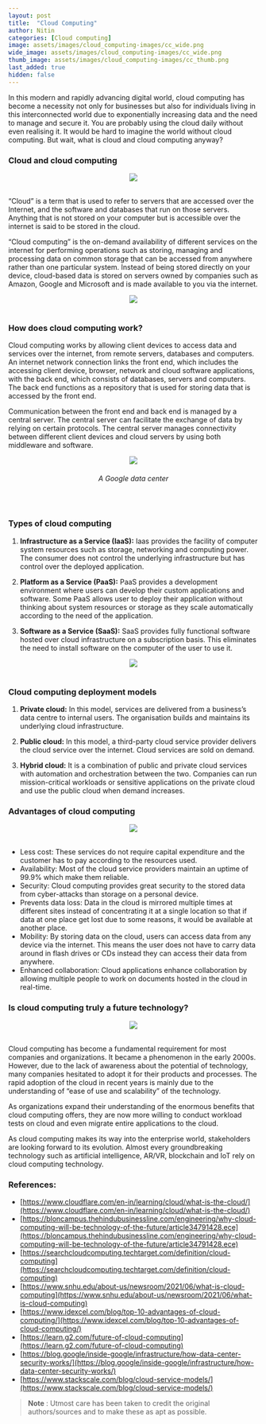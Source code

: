 ```yaml
---
layout: post
title:  "Cloud Computing"
author: Nitin
categories: [Cloud computing]
image: assets/images/cloud_computing-images/cc_wide.png
wide_image: assets/images/cloud_computing-images/cc_wide.png
thumb_image: assets/images/cloud_computing-images/cc_thumb.png
last_added: true
hidden: false
---
```


In this modern and rapidly advancing digital world, cloud computing has become a necessity not only for businesses but also for individuals living in this interconnected world due to exponentially increasing data and the need to manage and secure it. You are probably using the cloud daily without even realising it. It would be hard to imagine the world without cloud computing. But wait, what is cloud and cloud computing anyway?

### Cloud and cloud computing

<div align="center">
 <img src="/assets/images/cloud_computing-images/cc1.jpg"/>
</div>
<br>

“Cloud” is a term that is used to refer to servers that are accessed over the Internet, and the software and databases that run on those servers. Anything that is not stored on your computer but is accessible over the internet is said to be stored in the cloud.

“Cloud computing” is the on-demand availability of different services on the internet for performing operations such as storing, managing and processing data on common storage that can be accessed from anywhere rather than one particular system. Instead of being stored directly on your device, cloud-based data is stored on servers owned by companies such as Amazon, Google and Microsoft and is made available to you via the internet.

<div align="center">
 <img src="/assets/images/cloud_computing-images/cc2.png"/>
</div>
<br>

### How does cloud computing work?

Cloud computing works by allowing client devices to access data and services over the internet, from remote servers, databases and computers.
An internet network connection links the front end, which includes the accessing client device, browser, network and cloud software applications, with the back end, which consists of databases, servers and computers. The back end functions as a repository that is used for storing data that is accessed by the front end.

Communication between the front end and back end is managed by a central server. The central server can facilitate the exchange of data by relying on certain protocols. The central server manages connectivity between different client devices and cloud servers by using both middleware and software.

<div align="center">
 <img src="/assets/images/cloud_computing-images/cc3.png"/>
</div>
<h6 style="text-align: center;">A Google data center</h6>
<br>

### Types of cloud computing

1.	**Infrastructure as a Service (IaaS):** Iaas provides the facility of computer system resources such as storage, networking and computing power. The consumer does not control the underlying infrastructure but has control over the deployed application.

1. **Platform as a Service (PaaS):** PaaS provides a development environment where users can develop their custom applications and software. Some PaaS allows user to deploy their application without thinking about system resources or storage as they scale automatically according to the need of the application.
  
1.	**Software as a Service (SaaS):** SaaS provides fully functional software hosted over cloud infrastructure on a subscription basis. This eliminates the need to install software on the computer of the user to use it.

<div align="center">
 <img src="/assets/images/cloud_computing-images/cc4.jpg"/>
</div>
<br>

### Cloud computing deployment models

1.	**Private cloud:** In this model, services are delivered from a business’s data centre to internal users. The organisation builds and maintains its underlying cloud infrastructure.

1.	**Public cloud:** In this model, a third-party cloud service provider delivers the cloud service over the internet. Cloud services are sold on demand.

1.	**Hybrid cloud:** It is a combination of public and private cloud services with automation and orchestration between the two. Companies can run mission-critical workloads or sensitive applications on the private cloud and use the public cloud when demand increases.
 
### Advantages of cloud computing

<div align="center">
 <img src="/assets/images/cloud_computing-images/cc5.png"/>
</div>
<br>

*	Less cost: These services do not require capital expenditure and the customer has to pay according to the resources used.
*	Availability: Most of the cloud service providers maintain an uptime of 99.9% which make them reliable.
*	Security: Cloud computing provides great security to the stored data from cyber-attacks than storage on a personal device.
*	Prevents data loss: Data in the cloud is mirrored multiple times at different sites instead of concentrating it at a single location so that if data at one place get lost due to some reasons, it would be available at another place.
*	Mobility: By storing data on the cloud, users can access data from any device via the internet. This means the user does not have to carry data around in flash drives or CDs instead they can access their data from anywhere. 
*	Enhanced collaboration: Cloud applications enhance collaboration by allowing multiple people to work on documents hosted in the cloud in real-time.

### Is cloud computing truly a future technology?

<div align="center">
 <img src="/assets/images/cloud_computing-images/cc6.jpg"/>
</div>
<br>

Cloud computing has become a fundamental requirement for most companies and organizations.
It became a phenomenon in the early 2000s. However, due to the lack of awareness about the potential of technology, many companies hesitated to adopt it for their products and processes. The rapid adoption of the cloud in recent years is mainly due to the understanding of “ease of use and scalability” of the technology.

As organizations expand their understanding of the enormous benefits that cloud computing offers, they are now more willing to conduct workload tests on cloud and even migrate entire applications to the cloud.

As cloud computing makes its way into the enterprise world, stakeholders are looking forward to its evolution. Almost every groundbreaking technology such as artificial intelligence, AR/VR, blockchain and IoT rely on cloud computing technology. 

### References:

  - [https://www.cloudflare.com/en-in/learning/cloud/what-is-the-cloud/](https://www.cloudflare.com/en-in/learning/cloud/what-is-the-cloud/)
  - [https://bloncampus.thehindubusinessline.com/engineering/why-cloud-computing-will-be-technology-of-the-future/article34791428.ece](https://bloncampus.thehindubusinessline.com/engineering/why-cloud-computing-will-be-technology-of-the-future/article34791428.ece)
  - [https://searchcloudcomputing.techtarget.com/definition/cloud-computing](https://searchcloudcomputing.techtarget.com/definition/cloud-computing)
  - [https://www.snhu.edu/about-us/newsroom/2021/06/what-is-cloud-computing](https://www.snhu.edu/about-us/newsroom/2021/06/what-is-cloud-computing)
  - [https://www.idexcel.com/blog/top-10-advantages-of-cloud-computing/](https://www.idexcel.com/blog/top-10-advantages-of-cloud-computing/)
  - [https://learn.g2.com/future-of-cloud-computing](https://learn.g2.com/future-of-cloud-computing)
  - [https://blog.google/inside-google/infrastructure/how-data-center-security-works/](https://blog.google/inside-google/infrastructure/how-data-center-security-works/)
  - [https://www.stackscale.com/blog/cloud-service-models/](https://www.stackscale.com/blog/cloud-service-models/)

> **Note** :
> Utmost care has been taken to credit the original authors/sources and to make these as apt as possible.